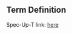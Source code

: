 ## Term Definition

Spec-Up-T link: <a href='https://weboftrust.github.io/WOT-terms/docs/glossary/exn'>here</a>
